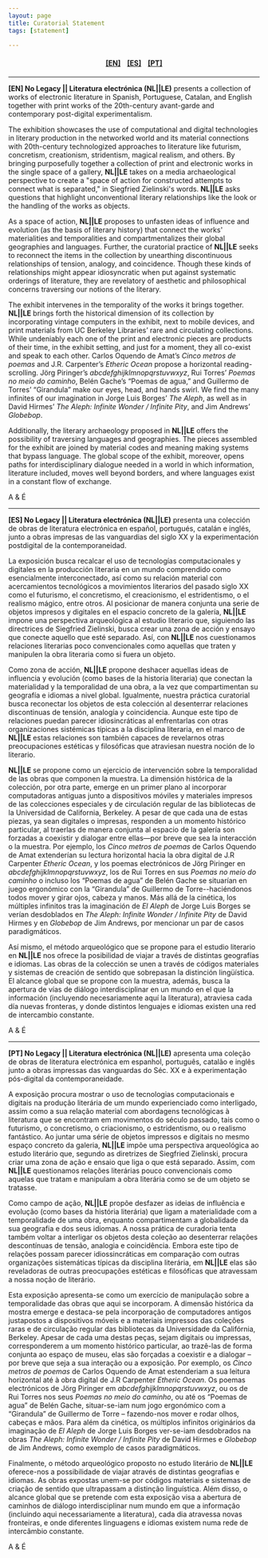 ```yaml
---
layout: page
title: Curatorial Statement
tags: [statement]

---
```

<h4 align="center"><a href="#EN">[EN]</a>&nbsp;&nbsp;&nbsp; <a href="#ES">[ES]</a> &nbsp;&nbsp;&nbsp;<a href="#PT">[PT]</a> </h4>

---

<a id="EN"/>**[EN] No Legacy \|\| Literatura electrónica (NL\|\|LE)** presents a collection of works of electronic literature in Spanish, Portuguese, Catalan, and English together with print works of the 20th-century avant-garde and contemporary post-digital experimentalism.

The exhibition showcases the use of computational and digital technologies in literary production in the networked world and its material connections with 20th-century technologized approaches to literature like futurism, concretism, creationism, stridentism, magical realism, and others. By bringing purposefully together a collection of print and electronic works in the single space of a gallery, **NL\|\|LE** takes on a media archaeological perspective to create a "space of action for constructed attempts to connect what is separated," in Siegfried Zielinski's words. **NL\|\|LE** asks questions that highlight unconventional literary relationships like the look or the handling of the works as objects.

As a space of action, **NL\|\|LE** proposes to unfasten ideas of influence and evolution (as the basis of literary history) that connect the works' materialities and temporalities and compartmentalizes their global geographies and languages. Further, the curatorial practice of **NL\|\|LE** seeks to reconnect the items in the collection by unearthing discontinuous relationships of tension, analogy, and coincidence. Though these kinds of relationships might appear idiosyncratic when put against systematic orderings of literature, they are revelatory of aesthetic and philosophical concerns traversing our notions of the literary.

The exhibit intervenes in the temporality of the works it brings together. **NL\|\|LE** brings forth the historical dimension of its collection by incorporating vintage computers in the exhibit, next to mobile devices, and print materials from UC Berkeley Libraries’ rare and circulating collections. While undeniably each one of the print and electronic pieces are products of their time, in the exhibit setting, and just for a moment, they all co-exist and speak to each other. Carlos Oquendo de Amat’s *Cinco metros de poemas* and J.R. Carpenter’s *Etheric Ocean* propose a horizontal reading-scrolling. Jörg Piringer’s *abcdefghijklmnopqrstuvwxyz*, Rui Torres’ *Poemas no meio do caminho*, Belén Gache’s “Poemas de agua,” and Guillermo de Torres’ “Girandula” make our eyes, head, and hands swirl. We find the many infinites of our imagination in Jorge Luis Borges’ *The Aleph*, as well as in David Hirmes’ *The Aleph: Infinite Wonder / Infinite Pity*, and Jim Andrews’ *Globebop*.

Additionally, the literary archaeology proposed in **NL\|\|LE** offers the possibility of traversing languages and geographies. The pieces assembled for the exhibit are joined by material codes and meaning making systems that bypass language. The global scope of the exhibit, moreover, opens paths for interdisciplinary dialogue needed in a world in which information, literature included, moves well beyond borders, and where languages exist in a constant flow of exchange.

A & É

---

<a id="ES"/>**[ES] No Legacy \|\| Literatura electrónica (NL\|\|LE)** presenta una colección de obras de literatura electrónica en español, portugués, catalán e inglés, junto a obras impresas de las vanguardias del siglo XX y la experimentación postdigital de la contemporaneidad.

La exposición busca recalcar el uso de tecnologías computacionales y digitales en la producción literaria en un mundo comprendido como esencialmente interconectado, así como su relación material con acercamientos tecnológicos a movimientos literarios del pasado siglo XX como el futurismo, el concretismo, el creacionismo, el estridentismo, o el realismo mágico, entre otros. Al posicionar de manera conjunta una serie de objetos impresos y digitales en el espacio concreto de la galería, **NL\|\|LE** impone una perspectiva arqueológica al estudio literario que, siguiendo las directrices de Siegfried Zielinski, busca crear una zona de acción y ensayo que conecte aquello que esté separado. Así, con **NL\|\|LE** nos cuestionamos relaciones literarias poco convencionales como aquellas que traten y manipulen la obra literaria como si fuera un objeto.

Como zona de acción, **NL\|\|LE** propone deshacer aquellas ideas de influencia y evolución (como bases de la historia literaria) que conectan la materialidad y la temporalidad de una obra, a la vez que compartimentan su geografía e idiomas a nivel global. Igualmente, nuestra práctica curatorial busca reconectar los objetos de esta colección al desenterrar relaciones discontinuas de tensión, analogía y coincidencia. Aunque este tipo de relaciones puedan parecer idiosincráticas al enfrentarlas con otras organizaciones sistémicas típicas a la disciplina literaria, en el marco de **NL\|\|LE** estas relaciones son también capaces de revelarnos otras preocupaciones estéticas y filosóficas que atraviesan nuestra noción de lo literario.

**NL\|\|LE** se propone como un ejercicio de intervención sobre la temporalidad de las obras que componen la muestra. La dimensión histórica de la colección, por otra parte, emerge en un primer plano al incorporar computadoras antiguas junto a dispositivos móviles y materiales impresos de las colecciones especiales y de circulación regular de las bibliotecas de la Universidad de California, Berkeley. A pesar de que cada una de estas piezas, ya sean digitales o impresas, responden a un momento histórico particular, al traerlas de manera conjunta al espacio de la galería son forzadas a coexistir y dialogar entre ellas—por breve que sea la interacción o la muestra. Por ejemplo, los *Cinco metros de poemas* de Carlos Oquendo de Amat extenderían su lectura horizontal hacia la obra digital de J.R Carpenter *Etheric Ocean*, y los poemas electrónicos de Jörg Piringer en *abcdefghijklmnopqrstuvwxyz*, los de Rui Torres en sus *Poemas no meio do caminho* o incluso los “Poemas de agua” de Belén Gache se situarían en juego ergonómico con la “Girandula” de Guillermo de Torre--haciéndonos todos mover y girar ojos, cabeza y manos. Más allá de la cinética, los múltiples infinitos tras la imaginación de *El Aleph* de Jorge Luis Borges se verían desdoblados en *The Aleph: Infinite Wonder / Infinite Pity* de David Hirmes y en *Globebop* de Jim Andrews, por mencionar un par de casos paradigmáticos.

Así mismo, el método arqueológico que se propone para el estudio literario en **NL\|\|LE** nos ofrece la posibilidad de viajar a través de distintas geografías e idiomas. Las obras de la colección se unen a través de códigos materiales y sistemas de creación de sentido que sobrepasan la distinción lingüística. El alcance global que se propone con la muestra, además, busca la apertura de vías de diálogo interdisciplinar en un mundo en el que la información (incluyendo necesariamente aquí la literatura), atraviesa cada día nuevas fronteras, y donde distintos lenguajes e idiomas existen una red de intercambio constante.

A & É

---

<a id="PT"/>**[PT] No Legacy \|\| Literatura electrónica (NL\|\|LE)** apresenta uma coleção de obras de literatura electrónica em espanhol, português, catalão e inglês junto a obras impressas das vanguardas do Séc. XX e à experimentação pós-digital da contemporaneidade.

A exposição procura mostrar o uso de tecnologias computacionais e digitais na produção literária de um mundo experienciado como interligado, assim como a sua relação material com abordagens tecnológicas à literatura que se encontram em movimentos do século passado, tais como o futurismo, o concretismo, o criacionismo, o estridentismo, ou o realismo fantástico. Ao juntar uma série de objetos impressos e digitais no mesmo espaço concreto da galeria, **NL\|\|LE** impõe uma perspectiva arqueológica ao estudo literário que, segundo as diretrizes de Siegfried Zielinski, procura criar uma zona de ação e ensaio que liga o que está separado. Assim, com **NL\|\|LE** questionamos relações literárias pouco convencionais como aquelas que tratam e manipulam a obra literária como se de um objeto se tratasse.

Como campo de ação, **NL\|\|LE** propõe desfazer as ideias de influência e evolução (como bases da história literária) que ligam a materialidade com a temporalidade de uma obra, enquanto compartimentam a globalidade da sua geografia e dos seus idiomas. A nossa prática de curadoria tenta também voltar a interligar os objetos desta coleção ao desenterrar relações descontínuas de tensão, analogia e coincidência. Embora este tipo de relações possam parecer idiossincráticas em comparação com outras organizações sistemáticas típicas da disciplina literária, em **NL\|\|LE** elas são reveladoras de outras preocupações estéticas e filosóficas que atravessam a nossa noção de literário.

Esta exposição apresenta-se como um exercício de manipulação sobre a temporalidade das obras que aqui se incorporam. A dimensão histórica da mostra emerge e destaca-se pela incorporação de computadores antigos justapostos a dispositivos móveis e a materiais impressos das coleções raras e de circulação regular das bibliotecas da Universidade da Califórnia, Berkeley. Apesar de cada uma destas peças, sejam digitais ou impressas, corresponderem a um momento histórico particular, ao trazê-las de forma conjunta ao espaço de museu, elas são forçadas a coexistir e a dialogar – por breve que seja a sua interação ou a exposição. Por exemplo, os *Cinco metros de poemas* de Carlos Oquendo de Amat estenderiam a sua leitura horizontal até à obra digital de J.R Carpenter *Etheric Ocean*. Os poemas electrónicos de Jörg Piringer em *abcdefghijklmnopqrstuvwxyz*, ou os de Rui Torres nos seus *Poemas no meio do caminho*, ou até os “Poemas de agua” de Belén Gache, situar-se-iam num jogo ergonómico com a “Girandula” de Guillermo de Torre – fazendo-nos mover e rodar olhos, cabeças e mãos. Para além da cinética, os múltiplos infinitos originários da imaginação de *El Aleph* de Jorge Luis Borges ver-se-iam desdobrados na obras *The Aleph: Infinite Wonder / Infinite Pity* de David Hirmes e *Globebop* de Jim Andrews, como exemplo de casos paradigmáticos.

Finalmente, o método arqueológico proposto no estudo literário de **NL\|\|LE** oferece-nos a possibilidade de viajar através de distintas geografias e idiomas. As obras expostas unem-se por códigos materiais e sistemas de criação de sentido que ultrapassam a distinção linguística. Além disso, o alcance global que se pretende com esta exposição visa a abertura de caminhos de diálogo interdisciplinar num mundo em que a informação (incluindo aqui necessariamente a literatura), cada dia atravessa novas fronteiras, e onde diferentes linguagens e idiomas existem numa rede de intercâmbio constante.

A & É
